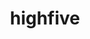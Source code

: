 ---
title: "highfive"
layout: cache
categories: [package, develop]
meta: {"versions": ["2.10.1", "2.2.2"], "compilers": ["gcc@=11.4.0"], "oss": ["ubuntu22.04"], "platforms": ["linux"], "targets": ["x86_64_v3"], "stacks": ["hep", "root"], "num_specs": 12, "num_specs_by_stack": {"root": 12, "hep": 12}}
spec_details: [{"hash": "hn6bva23ii3oujj3s55esdlxpjgdkjnz", "compiler": "gcc@=11.4.0", "versions": ["2.10.1"], "os": "ubuntu22.04", "platform": "linux", "target": "x86_64_v3", "variants": ["~boost", "build_system=cmake", "build_type=Release", "generator=make", "~ipo", "+mpi"], "stacks": ["root", "hep"], "size": "-", "tarball": "https://binaries.spack.io/develop/build_cache/linux-ubuntu22.04-x86_64_v3/gcc-11.4.0/highfive-2.10.1/linux-ubuntu22.04-x86_64_v3-gcc-11.4.0-highfive-2.10.1-hn6bva23ii3oujj3s55esdlxpjgdkjnz.spack"}, {"hash": "pn7bawpzdmrdboxfwn7kv5obs4opy4lt", "compiler": "gcc@=11.4.0", "versions": ["2.10.1"], "os": "ubuntu22.04", "platform": "linux", "target": "x86_64_v3", "variants": ["~boost", "build_system=cmake", "build_type=Release", "generator=make", "~ipo", "+mpi"], "stacks": ["root", "hep"], "size": "-", "tarball": "https://binaries.spack.io/develop/build_cache/linux-ubuntu22.04-x86_64_v3/gcc-11.4.0/highfive-2.10.1/linux-ubuntu22.04-x86_64_v3-gcc-11.4.0-highfive-2.10.1-pn7bawpzdmrdboxfwn7kv5obs4opy4lt.spack"}, {"hash": "quahtr6lissf7fzsug3b4jlbawmjtanf", "compiler": "gcc@=11.4.0", "versions": ["2.10.1"], "os": "ubuntu22.04", "platform": "linux", "target": "x86_64_v3", "variants": ["~boost", "build_system=cmake", "build_type=Release", "generator=make", "~ipo", "+mpi"], "stacks": ["root", "hep"], "size": "-", "tarball": "https://binaries.spack.io/develop/build_cache/linux-ubuntu22.04-x86_64_v3/gcc-11.4.0/highfive-2.10.1/linux-ubuntu22.04-x86_64_v3-gcc-11.4.0-highfive-2.10.1-quahtr6lissf7fzsug3b4jlbawmjtanf.spack"}, {"hash": "z7gkzf2e6wedb2ken5xq5gjvmj53hnqw", "compiler": "gcc@=11.4.0", "versions": ["2.10.1"], "os": "ubuntu22.04", "platform": "linux", "target": "x86_64_v3", "variants": ["~boost", "build_system=cmake", "build_type=Release", "generator=make", "~ipo", "+mpi"], "stacks": ["root", "hep"], "size": "-", "tarball": "https://binaries.spack.io/develop/build_cache/linux-ubuntu22.04-x86_64_v3/gcc-11.4.0/highfive-2.10.1/linux-ubuntu22.04-x86_64_v3-gcc-11.4.0-highfive-2.10.1-z7gkzf2e6wedb2ken5xq5gjvmj53hnqw.spack"}, {"hash": "5amzmv3p5ptn7zsqfegont6bstl6rsrc", "compiler": "gcc@=11.4.0", "versions": ["2.2.2"], "os": "ubuntu22.04", "platform": "linux", "target": "x86_64_v3", "variants": ["~boost", "build_system=cmake", "build_type=Release", "generator=make", "~ipo", "+mpi"], "stacks": ["root", "hep"], "size": "-", "tarball": "https://binaries.spack.io/develop/build_cache/linux-ubuntu22.04-x86_64_v3/gcc-11.4.0/highfive-2.2.2/linux-ubuntu22.04-x86_64_v3-gcc-11.4.0-highfive-2.2.2-5amzmv3p5ptn7zsqfegont6bstl6rsrc.spack"}, {"hash": "6bdeapkdx5z5maxpiolbr4gtt7mhduoq", "compiler": "gcc@=11.4.0", "versions": ["2.2.2"], "os": "ubuntu22.04", "platform": "linux", "target": "x86_64_v3", "variants": ["~boost", "build_system=cmake", "build_type=Release", "generator=make", "~ipo", "+mpi"], "stacks": ["root", "hep"], "size": "-", "tarball": "https://binaries.spack.io/develop/build_cache/linux-ubuntu22.04-x86_64_v3/gcc-11.4.0/highfive-2.2.2/linux-ubuntu22.04-x86_64_v3-gcc-11.4.0-highfive-2.2.2-6bdeapkdx5z5maxpiolbr4gtt7mhduoq.spack"}, {"hash": "demaedbhbk5dlakmivrmypthummvmvjn", "compiler": "gcc@=11.4.0", "versions": ["2.2.2"], "os": "ubuntu22.04", "platform": "linux", "target": "x86_64_v3", "variants": ["~boost", "build_system=cmake", "build_type=Release", "generator=make", "~ipo", "+mpi"], "stacks": ["root", "hep"], "size": "-", "tarball": "https://binaries.spack.io/develop/build_cache/linux-ubuntu22.04-x86_64_v3/gcc-11.4.0/highfive-2.2.2/linux-ubuntu22.04-x86_64_v3-gcc-11.4.0-highfive-2.2.2-demaedbhbk5dlakmivrmypthummvmvjn.spack"}, {"hash": "iflka3dvpzxohmzs5qcoveyiv7moqawd", "compiler": "gcc@=11.4.0", "versions": ["2.2.2"], "os": "ubuntu22.04", "platform": "linux", "target": "x86_64_v3", "variants": ["~boost", "build_system=cmake", "build_type=Release", "generator=make", "~ipo", "+mpi"], "stacks": ["root", "hep"], "size": "-", "tarball": "https://binaries.spack.io/develop/build_cache/linux-ubuntu22.04-x86_64_v3/gcc-11.4.0/highfive-2.2.2/linux-ubuntu22.04-x86_64_v3-gcc-11.4.0-highfive-2.2.2-iflka3dvpzxohmzs5qcoveyiv7moqawd.spack"}, {"hash": "j36pgnksehpjuqoa4qgjtw52w3fwwzt2", "compiler": "gcc@=11.4.0", "versions": ["2.2.2"], "os": "ubuntu22.04", "platform": "linux", "target": "x86_64_v3", "variants": ["~boost", "build_system=cmake", "build_type=Release", "generator=make", "~ipo", "+mpi"], "stacks": ["root", "hep"], "size": "-", "tarball": "https://binaries.spack.io/develop/build_cache/linux-ubuntu22.04-x86_64_v3/gcc-11.4.0/highfive-2.2.2/linux-ubuntu22.04-x86_64_v3-gcc-11.4.0-highfive-2.2.2-j36pgnksehpjuqoa4qgjtw52w3fwwzt2.spack"}, {"hash": "kfe7g3bwvh4ulenpwfa763q7scdi3p2h", "compiler": "gcc@=11.4.0", "versions": ["2.2.2"], "os": "ubuntu22.04", "platform": "linux", "target": "x86_64_v3", "variants": ["~boost", "build_system=cmake", "build_type=Release", "generator=make", "~ipo", "+mpi"], "stacks": ["root", "hep"], "size": "-", "tarball": "https://binaries.spack.io/develop/build_cache/linux-ubuntu22.04-x86_64_v3/gcc-11.4.0/highfive-2.2.2/linux-ubuntu22.04-x86_64_v3-gcc-11.4.0-highfive-2.2.2-kfe7g3bwvh4ulenpwfa763q7scdi3p2h.spack"}, {"hash": "pvwpe7lju2ir3lhh42nqdnigoem7ljlf", "compiler": "gcc@=11.4.0", "versions": ["2.2.2"], "os": "ubuntu22.04", "platform": "linux", "target": "x86_64_v3", "variants": ["~boost", "build_system=cmake", "build_type=Release", "generator=make", "~ipo", "+mpi"], "stacks": ["root", "hep"], "size": "-", "tarball": "https://binaries.spack.io/develop/build_cache/linux-ubuntu22.04-x86_64_v3/gcc-11.4.0/highfive-2.2.2/linux-ubuntu22.04-x86_64_v3-gcc-11.4.0-highfive-2.2.2-pvwpe7lju2ir3lhh42nqdnigoem7ljlf.spack"}, {"hash": "v3q762plwg6bcg6ytwqgwd7kvlmlwtpl", "compiler": "gcc@=11.4.0", "versions": ["2.2.2"], "os": "ubuntu22.04", "platform": "linux", "target": "x86_64_v3", "variants": ["~boost", "build_system=cmake", "build_type=Release", "generator=make", "~ipo", "+mpi"], "stacks": ["root", "hep"], "size": "-", "tarball": "https://binaries.spack.io/develop/build_cache/linux-ubuntu22.04-x86_64_v3/gcc-11.4.0/highfive-2.2.2/linux-ubuntu22.04-x86_64_v3-gcc-11.4.0-highfive-2.2.2-v3q762plwg6bcg6ytwqgwd7kvlmlwtpl.spack"}]
---